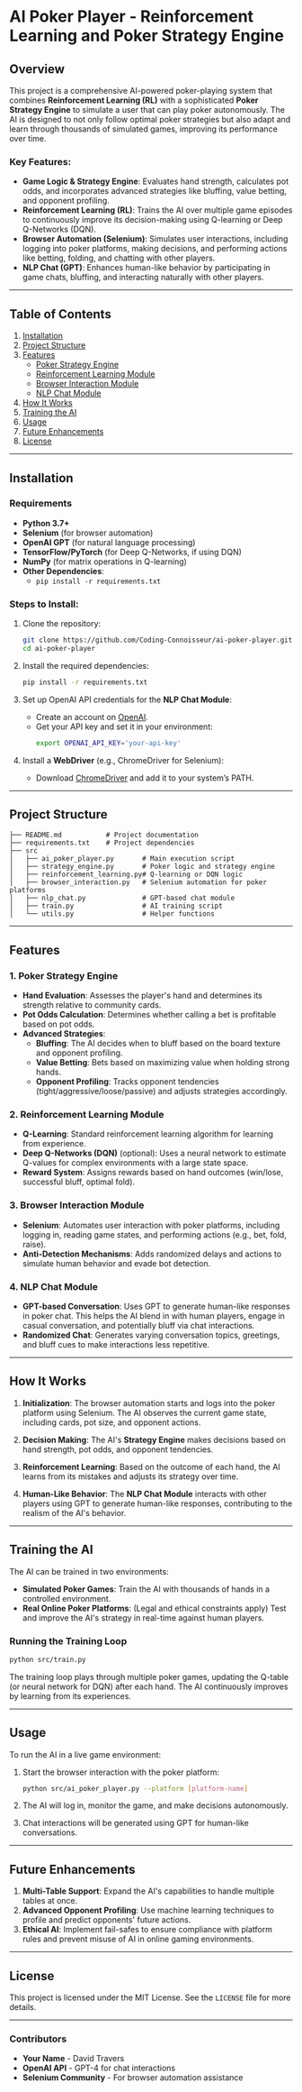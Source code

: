 
# **AI Poker Player - Reinforcement Learning and Poker Strategy Engine**

## Overview

This project is a comprehensive AI-powered poker-playing system that combines **Reinforcement Learning (RL)** with a sophisticated **Poker Strategy Engine** to simulate a user that can play poker autonomously. The AI is designed to not only follow optimal poker strategies but also adapt and learn through thousands of simulated games, improving its performance over time.

### Key Features:
- **Game Logic & Strategy Engine**: Evaluates hand strength, calculates pot odds, and incorporates advanced strategies like bluffing, value betting, and opponent profiling.
- **Reinforcement Learning (RL)**: Trains the AI over multiple game episodes to continuously improve its decision-making using Q-learning or Deep Q-Networks (DQN).
- **Browser Automation (Selenium)**: Simulates user interactions, including logging into poker platforms, making decisions, and performing actions like betting, folding, and chatting with other players.
- **NLP Chat (GPT)**: Enhances human-like behavior by participating in game chats, bluffing, and interacting naturally with other players.

---

## Table of Contents

1. [Installation](#installation)
2. [Project Structure](#project-structure)
3. [Features](#features)
   - [Poker Strategy Engine](#poker-strategy-engine)
   - [Reinforcement Learning Module](#reinforcement-learning-module)
   - [Browser Interaction Module](#browser-interaction-module)
   - [NLP Chat Module](#nlp-chat-module)
4. [How It Works](#how-it-works)
5. [Training the AI](#training-the-ai)
6. [Usage](#usage)
7. [Future Enhancements](#future-enhancements)
8. [License](#license)

---

## Installation

### Requirements

- **Python 3.7+**
- **Selenium** (for browser automation)
- **OpenAI GPT** (for natural language processing)
- **TensorFlow/PyTorch** (for Deep Q-Networks, if using DQN)
- **NumPy** (for matrix operations in Q-learning)
- **Other Dependencies**:
  - `pip install -r requirements.txt`

### Steps to Install:

1. Clone the repository:

   ```bash
   git clone https://github.com/Coding-Connoisseur/ai-poker-player.git
   cd ai-poker-player
   ```

2. Install the required dependencies:

   ```bash
   pip install -r requirements.txt
   ```

3. Set up OpenAI API credentials for the **NLP Chat Module**:
   
   - Create an account on [OpenAI](https://beta.openai.com/signup/).
   - Get your API key and set it in your environment:
     ```bash
     export OPENAI_API_KEY='your-api-key'
     ```

4. Install a **WebDriver** (e.g., ChromeDriver for Selenium):

   - Download [ChromeDriver](https://sites.google.com/a/chromium.org/chromedriver/downloads) and add it to your system’s PATH.

---

## Project Structure

```plaintext
├── README.md           # Project documentation
├── requirements.txt    # Project dependencies
├── src
│   ├── ai_poker_player.py       # Main execution script
│   ├── strategy_engine.py       # Poker logic and strategy engine
│   ├── reinforcement_learning.py# Q-learning or DQN logic
│   ├── browser_interaction.py   # Selenium automation for poker platforms
│   ├── nlp_chat.py              # GPT-based chat module
│   ├── train.py                 # AI training script
│   └── utils.py                 # Helper functions
```

---

## Features

### 1. **Poker Strategy Engine**

- **Hand Evaluation**: Assesses the player's hand and determines its strength relative to community cards.
- **Pot Odds Calculation**: Determines whether calling a bet is profitable based on pot odds.
- **Advanced Strategies**:
  - **Bluffing**: The AI decides when to bluff based on the board texture and opponent profiling.
  - **Value Betting**: Bets based on maximizing value when holding strong hands.
  - **Opponent Profiling**: Tracks opponent tendencies (tight/aggressive/loose/passive) and adjusts strategies accordingly.

### 2. **Reinforcement Learning Module**

- **Q-Learning**: Standard reinforcement learning algorithm for learning from experience.
- **Deep Q-Networks (DQN)** (optional): Uses a neural network to estimate Q-values for complex environments with a large state space.
- **Reward System**: Assigns rewards based on hand outcomes (win/lose, successful bluff, optimal fold).

### 3. **Browser Interaction Module**

- **Selenium**: Automates user interaction with poker platforms, including logging in, reading game states, and performing actions (e.g., bet, fold, raise).
- **Anti-Detection Mechanisms**: Adds randomized delays and actions to simulate human behavior and evade bot detection.

### 4. **NLP Chat Module**

- **GPT-based Conversation**: Uses GPT to generate human-like responses in poker chat. This helps the AI blend in with human players, engage in casual conversation, and potentially bluff via chat interactions.
- **Randomized Chat**: Generates varying conversation topics, greetings, and bluff cues to make interactions less repetitive.

---

## How It Works

1. **Initialization**: The browser automation starts and logs into the poker platform using Selenium. The AI observes the current game state, including cards, pot size, and opponent actions.
   
2. **Decision Making**: The AI's **Strategy Engine** makes decisions based on hand strength, pot odds, and opponent tendencies.

3. **Reinforcement Learning**: Based on the outcome of each hand, the AI learns from its mistakes and adjusts its strategy over time.

4. **Human-Like Behavior**: The **NLP Chat Module** interacts with other players using GPT to generate human-like responses, contributing to the realism of the AI's behavior.

---

## Training the AI

The AI can be trained in two environments:
- **Simulated Poker Games**: Train the AI with thousands of hands in a controlled environment.
- **Real Online Poker Platforms**: (Legal and ethical constraints apply) Test and improve the AI's strategy in real-time against human players.

### Running the Training Loop

```bash
python src/train.py
```

The training loop plays through multiple poker games, updating the Q-table (or neural network for DQN) after each hand. The AI continuously improves by learning from its experiences.

---

## Usage

To run the AI in a live game environment:

1. Start the browser interaction with the poker platform:

   ```bash
   python src/ai_poker_player.py --platform [platform-name]
   ```

2. The AI will log in, monitor the game, and make decisions autonomously.

3. Chat interactions will be generated using GPT for human-like conversations.

---

## Future Enhancements

1. **Multi-Table Support**: Expand the AI's capabilities to handle multiple tables at once.
2. **Advanced Opponent Profiling**: Use machine learning techniques to profile and predict opponents' future actions.
3. **Ethical AI**: Implement fail-safes to ensure compliance with platform rules and prevent misuse of AI in online gaming environments.

---

## License

This project is licensed under the MIT License. See the `LICENSE` file for more details.

---

### **Contributors**

- **Your Name** - David Travers
- **OpenAI API** - GPT-4 for chat interactions
- **Selenium Community** - For browser automation assistance
